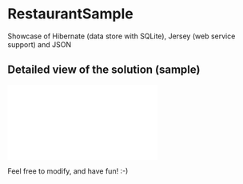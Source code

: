 # RestaurantSample
Showcase of Hibernate (data store with SQLite), Jersey (web service support) and JSON

## Detailed view of the solution (sample)

![Solution documentation](./Documents/Model.md)

Feel free to modify, and have fun! :-)
